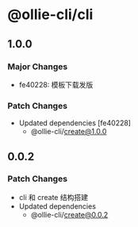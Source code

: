 # @ollie-cli/cli

## 1.0.0

### Major Changes

- fe40228: 模板下载发版

### Patch Changes

- Updated dependencies [fe40228]
  - @ollie-cli/create@1.0.0

## 0.0.2

### Patch Changes

- cli 和 create 结构搭建
- Updated dependencies
  - @ollie-cli/create@0.0.2
